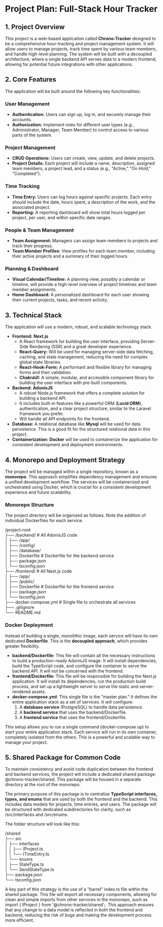 # **Project Plan: Full-Stack Hour Tracker**

## **1\. Project Overview**

This project is a web-based application called **Chrono-Tracker** designed to be a comprehensive hour-tracking and project management system. It will allow users to manage projects, track time spent by various team members, and handle high-level planning. The system will be built with a decoupled architecture, where a single backend API serves data to a modern frontend, allowing for potential future integrations with other applications.

## **2\. Core Features**

The application will be built around the following key functionalities:

### **User Management**

* **Authentication:** Users can sign up, log in, and securely manage their accounts.  
* **Authorization:** Implement roles for different user types (e.g., Administrator, Manager, Team Member) to control access to various parts of the system.

### **Project Management**

* **CRUD Operations:** Users can create, view, update, and delete projects.  
* **Project Details:** Each project will include a name, description, assigned team members, a project lead, and a status (e.g., "Active," "On Hold," "Completed").

### **Time Tracking**

* **Time Entry:** Users can log hours against specific projects. Each entry should include the date, hours spent, a description of the work, and the associated project.  
* **Reporting:** A reporting dashboard will show total hours logged per project, per user, and within specific date ranges.

### **People & Team Management**

* **Team Assignment:** Managers can assign team members to projects and track their progress.  
* **Team Member Profiles:** View profiles for each team member, including their active projects and a summary of their logged hours.

### **Planning & Dashboard**

* **Visual Calendar/Timeline:** A planning view, possibly a calendar or timeline, will provide a high-level overview of project timelines and team member assignments.  
* **Home Dashboard:** A personalized dashboard for each user showing their current projects, tasks, and recent activity.

## **3\. Technical Stack**

The application will use a modern, robust, and scalable technology stack.

* **Frontend:** **Next.js**  
  * A React framework for building the user interface, providing Server-Side Rendering (SSR) and a great developer experience.  
  * **React-Query:** Will be used for managing server-side data fetching, caching, and state management, reducing the need for complex global state libraries.  
  * **React-Hook-Form:** A performant and flexible library for managing forms and their validation.  
  * **ChakraUI:** A simple, modular, and accessible component library for building the user interface with pre-built components.  
* **Backend:** **AdonisJS**  
  * A robust Node.js framework that offers a complete solution for building a backend API.  
  * It includes built-in features like a powerful ORM (**Lucid ORM**), authentication, and a clear project structure, similar to the Laravel framework you prefer.  
  * Will handle all API endpoints for the frontend.  
* **Database:** A relational database like **Mysql** will be used for data persistence. This is a good fit for the structured relational data in this project.  
* **Containerization:** **Docker** will be used to containerize the application for consistent development and deployment environments.

## **4\. Monorepo and Deployment Strategy**

The project will be managed within a single repository, known as a **monorepo**. This approach simplifies dependency management and ensures a unified development workflow. The services will be containerized and orchestrated using Docker, which is crucial for a consistent development experience and future scalability.

### **Monorepo Structure**

The project directory will be organized as follows. Note the addition of individual Dockerfiles for each service.

/project-root  
├── /backend/ \# All AdonisJS code  
│ ├── /app/  
│ ├── /config/  
│ ├── /database/  
│ ├── Dockerfile \# Dockerfile for the backend service  
│ ├── package.json  
│ └── tsconfig.json  
├── /frontend/ \# All Next.js code  
│ ├── /app/  
│ ├── /public/  
│ ├── Dockerfile \# Dockerfile for the frontend service  
│ ├── package.json  
│ └── tsconfig.json  
├── docker-compose.yml \# Single file to orchestrate all services  
├── .gitignore  
└── README.md

### **Docker Deployment**

Instead of building a single, monolithic image, each service will have its own dedicated **Dockerfile**. This is the **decoupled approach**, which provides greater flexibility.

* **backend/Dockerfile**: This file will contain all the necessary instructions to build a production-ready AdonisJS image. It will install dependencies, build the TypeScript code, and configure the container to serve the backend API. It will not be concerned with the frontend.  
* **frontend/Dockerfile**: This file will be responsible for building the Next.js application. It will install its dependencies, run the production build process, and set up a lightweight server to serve the static and server-rendered assets.  
* **docker-compose.yml**: This single file is the "master plan." It defines the entire application stack as a set of services. It will configure:  
  1. A **database service** (PostgreSQL) to handle data persistence.  
  2. A **backend service** that uses the backend/Dockerfile.  
  3. A **frontend service** that uses the frontend/Dockerfile.

This setup allows you to run a single command (docker-compose up) to start your entire application stack. Each service will run in its own container, completely isolated from the others. This is a powerful and scalable way to manage your project.

## **5\. Shared Package for Common Code**

To maintain consistency and avoid code duplication between the frontend and backend services, the project will include a dedicated shared package: @chrono-tracker/shared. This package will be housed in a separate directory at the root of the monorepo.

The primary purpose of this package is to centralize **TypeScript interfaces, types, and enums** that are used by both the frontend and the backend. This includes data models for projects, time entries, and users. The package will be structured with dedicated subdirectories for clarity, such as /src/interfaces and /src/enums.

The folder structure will look like this:

/shared  
├── src  
│   ├── interfaces  
│   │   ├── IProject.ts  
│   │   └── ITimeEntry.ts  
│   └── enums  
│       ├── StateType.ts  
│       └── SendStateType.ts  
├── package.json  
└── tsconfig.json

A key part of this strategy is the use of a "barrel" index.ts file within the shared package. This file will export all necessary components, allowing for clean and simple imports from other services in the monorepo, such as import { IProject } from '@chrono-tracker/shared';. This approach ensures that any change to a data model is reflected in both the frontend and backend, reducing the risk of bugs and making the development process more efficient.
